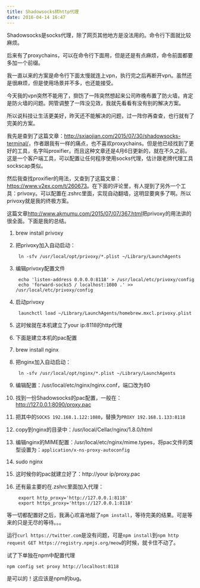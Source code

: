 ```yaml
---
title: Shadowsocks转http代理
date: 2016-04-14 16:47
---
```

Shadowsocks是socks代理，除了网页其他地方是没法用的。命令行下面就比较麻烦。

后来有了proxychains，可以在命令行下面用，但是还是有点麻烦，命令前面都要多加一个前缀。

我一直以来的方案是命令行下面太慢就连上vpn，执行完之后再断开vpn。虽然还是很麻烦，但是使用场景并不多，也还能接受。

今天我的vpn突然不能用了，捯饬了一阵突然想起来公司昨晚布置了防火墙，肯定是防火墙的问题。网管调整了一阵没见效，我就先看看有没有别的解决方案。

所以说科技让生活更美好，昨天还不能解决的问题，过一阵你再查查，也行就有了完美的方案。

我先是查到了这篇文章：<http://sxiaojian.com/2015/07/30/shadowsocks-terminal/>，作者跟我有一样的痛点，也不喜欢proxychains。但是他已经找到了更好的工具，名字叫proxifier。而且这种文章还是4月6日更新的，就在不久之前。这是一个客户端工具，可以配置让任何程序使用socks代理，估计跟老牌代理工具sockscap类似。

然后我查找proxifier的用法，又查到了这篇文章：<https://www.v2ex.com/t/260673>。在下面的评论里，有人提到了另外一个工具：privoxy。可以配置在.zshrc里面，实现自动翻墙，这明显要爽多了啊。所以privoxy就是我的终极方案。

这篇文章<http://www.akmumu.com/2015/07/07/367.html>把privoxy的用法讲的很全面。下面是我的总结。

1. brew install privoxy
1. 把privoxy加入自动启动：

        ln -sfv /usr/local/opt/privoxy/*.plist ~/Library/LaunchAgents
1. 编辑privoxy配置文件

        echo 'listen-address 0.0.0.0:8118' > /usr/local/etc/privoxy/config
        echo 'forward-socks5 / localhost:1080 .' >> /usr/local/etc/privoxy/config
1. 启动privoxy

        launchctl load ~/Library/LaunchAgents/homebrew.mxcl.privoxy.plist
1. 这时候就在本机建立了your ip:8118的http代理
1. 下面是建立本机的pac配置
1. brew install nginx
1. 把nginx加入自动启动：

        ln -sfv /usr/local/opt/nginx/*.plist ~/Library/LaunchAgents
1. 编辑配置：/usr/local/etc/nginx/nginx.conf，端口改为80
1. 找到一份Shadowsocks的pac配置，一般在：http://127.0.0.1:8090/proxy.pac
1. 把其中的`SOCKS 192.168.1.122:1080`，替换为`PROXY 192.168.1.133:8118`
1. copy到nginx的目录中：/usr/local/Cellar/nginx/1.8.0/html
1. 编辑nginx的MIME配置：/usr/local/etc/nginx/mime.types，将pac文件的类型设置为：`application/x-ns-proxy-autoconfig`
1. sudo nginx
1. 这时候你的pac就建立好了：http://your ip/proxy.pac
1. 还有最主要的在.zshrc里面加入代理：

        export http_proxy='http://127.0.0.1:8118'
        export https_proxy='https://127.0.0.1:8118'

等一切都配置好之后，我满心欢喜地敲了`npm install`，等待完美的结果。可是等来的只是无尽的等待。。。

运行`curl https://twitter.com`是没有问题，可是`npm install`到`npm http request GET https://registry.npmjs.org/meow`的时候，就卡住不动了。

试了下单独在npm中配置代理

    npm config set proxy http://localhost:8118

是可以的！这应该是npm的bug。
